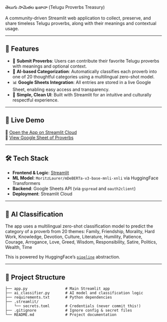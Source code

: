  తెలుగు సామెతల ఖజానా (Telugu Proverbs Treasury)

A community-driven Streamlit web application to collect, preserve, and share timeless Telugu proverbs, along with their meanings and contextual usage.

---

## 🌟 Features

- 📝 **Submit Proverbs**: Users can contribute their favorite Telugu proverbs with meanings and optional context.
- 🤖 **AI-based Categorization**: Automatically classifies each proverb into one of 20 thoughtful categories using a multilingual zero-shot model.
- 📊 **Google Sheets Integration**: All entries are stored in a live Google Sheet, enabling easy access and transparency.
- 🎈 **Simple, Clean UI**: Built with Streamlit for an intuitive and culturally respectful experience.

---

## 🚀 Live Demo

🔗 [Open the App on Streamlit Cloud]((https://telugusamethalu.streamlit.app/))  
🔗 [View Google Sheet of Proverbs](https://docs.google.com/spreadsheets/d/1J3j-IwOJr3iZlB9x_bc-7v3_L8QQE1_cZa45aA6V140/edit?gid=0#gid=0)

---

## 🛠️ Tech Stack

- **Frontend & Logic**: [Streamlit](https://streamlit.io/)
- **ML Model**: `MoritzLaurer/mDeBERTa-v3-base-mnli-xnli` via HuggingFace Transformers
- **Backend**: Google Sheets API (via `gspread` and `oauth2client`)
- **Deployment**: Streamlit Cloud

---

## 🧠 AI Classification

The app uses a multilingual zero-shot classification model to predict the category of a proverb from 20 themes:
Family, Friendship, Morality, Hard Work, Knowledge, Devotion, Culture, Literature,
Humility, Patience, Courage, Arrogance, Love, Greed, Wisdom, Responsibility,
Satire, Politics, Wealth, Time


This is powered by HuggingFace’s [`pipeline`](https://huggingface.co/docs/transformers/main_classes/pipelines) abstraction.

---

## 📂 Project Structure

```plaintext
├── app.py                 # Main Streamlit app
├── ai_classifier.py       # AI model and classification logic
├── requirements.txt       # Python dependencies
├── .streamlit/
│   └── secrets.toml       # Credentials (never commit this!)
├── .gitignore             # Ignore config & secret files
└── README.md              # Project documentation
